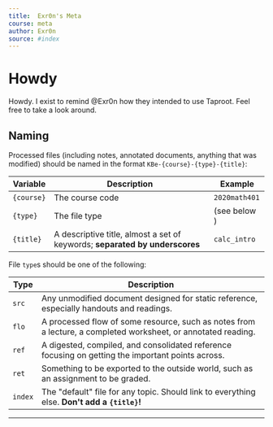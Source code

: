 ```yaml
---
title:  Exr0n's Meta
course: meta
author: Exr0n
source: #index
---
```


# Howdy

Howdy. I exist to remind @Exr0n how they intended to use Taproot. Feel free to take a look around.

## Naming

Processed files (including notes, annotated documents, anything that was modified) should be named in the format `KBe-{course}-{type}-{title}`:

| Variable | Description | Example |
|----------|-------------|---------|
`{course}` | The course code | `2020math401`
`{type}` | The file type | (see below )
`{title}` | A descriptive title, almost a set of keywords; **separated by underscores** | `calc_intro`

File `type`s should be one of the following:

| Type | Description |
|------|-------------|
`src` | Any unmodified document designed for static reference, especially handouts and readings.
`flo` | A processed flow of some resource, such as notes from a lecture, a completed worksheet, or annotated reading.
`ref` | A digested, compiled, and consolidated reference focusing on getting the important points across.
`ret` | Something to be exported to the outside world, such as an assignment to be graded.
`index` | The "default" file for any topic. Should link to everything else. **Don't add a `{title}`!**

---